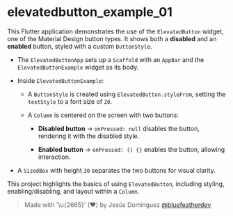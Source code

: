 # elevatedbutton_example_01

This Flutter application demonstrates the use of the `ElevatedButton` widget, one of the Material Design button types. It shows both a **disabled** and an **enabled** button, styled with a custom `ButtonStyle`.

- The `ElevatedButtonApp` sets up a `Scaffold` with an `AppBar` and the `ElevatedButtonExample` widget as its body.

- Inside `ElevatedButtonExample`:
  - A `ButtonStyle` is created using `ElevatedButton.styleFrom`, setting the `textStyle` to a font size of `20`.
  
  - A `Column` is centered on the screen with two buttons:
    - **Disabled button** → `onPressed: null` disables the button, rendering it with the disabled style.
  
    - **Enabled button** → `onPressed: () {}` enables the button, allowing interaction.

- A `SizedBox` with height `30` separates the two buttons for visual clarity.

This project highlights the basics of using `ElevatedButton`, including styling, enabling/disabling, and layout within a `Column`.

> Made with '\u{2665}' (♥) by Jesús Domínguez [@bluefeatherdev](https://github.com/bluefeatherdev)
